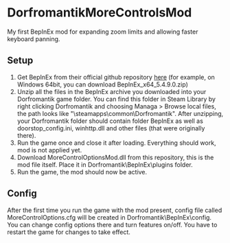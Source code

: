 # DorfromantikMoreControlsMod
My first BepInEx mod for expanding zoom limits and allowing faster keyboard panning.

## Setup
1. Get BepInEx from their official github repository [here](https://github.com/BepInEx/BepInEx/releases/tag/v5.4.9) (for example, on Windows 64bit, you can download BepInEx_x64_5.4.9.0.zip)
2. Unzip all the files in the BepInEx archive you downloaded into your Dorfromantik game folder. You can find this folder in Steam Library by right clicking Dorfromantik and choosing Managa > Browse local files, the path looks like "<where your Steam library is>\steamapps\common\Dorfromantik". After unzipping, your Dorfromantik folder should contain folder BepInEx as well as doorstop_config.ini, winhttp.dll and other files (that were originally there).
3. Run the game once and close it after loading. Everything should work, mod is not applied yet. 
4. Download MoreControlOptionsMod.dll from this repository, this is the mod file itself. Place it in Dorfromantik\BepInEx\plugins folder.
5. Run the game, the mod should now be active. 

## Config
After the first time you run the game with the mod present, config file called MoreControlOptions.cfg will be created in Dorfromantik\BepInEx\config. You can change config options there and turn features on/off. You have to restart the game for changes to take effect.

